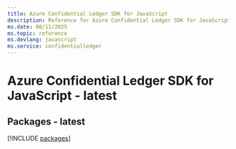 ```yaml
---
title: Azure Confidential Ledger SDK for JavaScript
description: Reference for Azure Confidential Ledger SDK for JavaScript
ms.date: 08/11/2025
ms.topic: reference
ms.devlang: javascript
ms.service: confidentialledger
---
```

# Azure Confidential Ledger SDK for JavaScript - latest
## Packages - latest
[!INCLUDE [packages](confidential-ledger-index.md)]